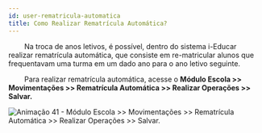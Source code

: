 ```yaml
---
id: user-rematricula-automatica
title: Como Realizar Rematrícula Automática?
---
```


<div class="justificado">

&nbsp;&nbsp;&nbsp;&nbsp;&nbsp;&nbsp;&nbsp; Na troca de anos letivos, é possível, dentro do sistema i-Educar realizar rematrícula automática, que consiste em re-matricular alunos que frequentavam uma turma em um dado ano para o ano letivo seguinte.

&nbsp;&nbsp;&nbsp;&nbsp;&nbsp;&nbsp;&nbsp; Para realizar rematrícula automática, acesse o **Módulo Escola >> Movimentações >> Rematrícula Automática >> Realizar Operações >> Salvar.**


![Animação 41 - Módulo Escola >> Movimentações >> Rematrícula Automática >> Realizar Operações >> Salvar.](../img/user-docs/rematricula_automatica.gif)

</div>